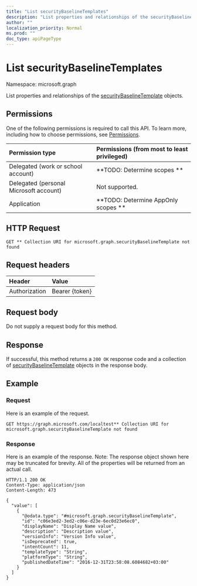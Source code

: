 ```yaml
---
title: "List securityBaselineTemplates"
description: "List properties and relationships of the securityBaselineTemplate objects."
author: ""
localization_priority: Normal
ms.prod: ""
doc_type: apiPageType
---
```


# List securityBaselineTemplates

Namespace: microsoft.graph

List properties and relationships of the [securityBaselineTemplate](../resources/securitybaselinetemplate.md) objects.

## Permissions
One of the following permissions is required to call this API. To learn more, including how to choose permissions, see [Permissions](/concepts/permissions-reference.md).

|Permission type|Permissions (from most to least privileged)|
|:---|:---|
|Delegated (work or school account)|**TODO: Determine scopes **|
|Delegated (personal Microsoft account)|Not supported.|
|Application|**TODO: Determine AppOnly scopes **|

## HTTP Request
<!-- {
  "blockType": "ignored"
}
-->
``` http
GET ** Collection URI for microsoft.graph.securityBaselineTemplate not found
```

## Request headers
|Header|Value|
|:---|:---|
|Authorization|Bearer {token}|

## Request body
Do not supply a request body for this method.

## Response
If successful, this method returns a `200 OK` response code and a collection of [securityBaselineTemplate](../resources/securitybaselinetemplate.md) objects in the response body.

## Example

### Request
Here is an example of the request.
<!-- {
  "blockType": "request",
  "name": "get_securitybaselinetemplate"
}
-->
``` http
GET https://graph.microsoft.com/localtest** Collection URI for microsoft.graph.securityBaselineTemplate not found
```

### Response
Here is an example of the response. Note: The response object shown here may be truncated for brevity. All of the properties will be returned from an actual call.
<!-- {
  "blockType": "response",
  "truncated": true,
  "@odata.type": "collection(microsoft.graph.securitybaselinetemplate)"
}
-->
``` http
HTTP/1.1 200 OK
Content-Type: application/json
Content-Length: 473

{
  "value": [
    {
      "@odata.type": "#microsoft.graph.securityBaselineTemplate",
      "id": "c06e3ed2-3ed2-c06e-d23e-6ec0d23e6ec0",
      "displayName": "Display Name value",
      "description": "Description value",
      "versionInfo": "Version Info value",
      "isDeprecated": true,
      "intentCount": 11,
      "templateType": "String",
      "platformType": "String",
      "publishedDateTime": "2016-12-31T23:58:08.6084682+03:00"
    }
  ]
}
```

